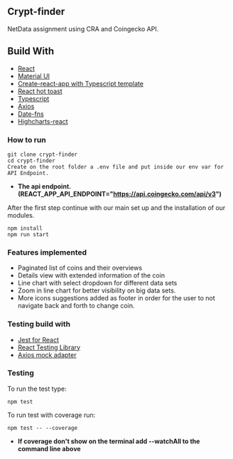 ## Crypt-finder

NetData assignment using CRA and Coingecko API.
## Build With

* [React](https://reactjs.org/)
* [Material UI](https://material-ui.com/)
* [Create-react-app with Typescript template](https://create-react-app.dev/docs/adding-typescript/)
* [React hot toast](https://github.com/timolins/react-hot-toast)
* [Typescript](https://www.typescriptlang.org/docs/handbook/react.html)
* [Axios](https://github.com/axios/axios)
* [Date-fns](https://date-fns.org/)
* [Highcharts-react](https://github.com/highcharts/highcharts-react)

### How to run 

```
git clone crypt-finder
cd crypt-finder
Create on the root folder a .env file and put inside our env var for API Endpoint.
```

* **The api endpoint. (REACT_APP_API_ENDPOINT="https://api.coingecko.com/api/v3")**

After the first step continue with our main set up and the installation of our modules.

```
npm install
npm run start
```

### Features implemented
* Paginated list of coins and their overviews
* Details view with extended information of the coin
* Line chart with select dropdown for different data sets
* Zoom in line chart for better visibility on big data sets.
* More icons suggestions added as footer in order for the user to not navigate back and forth to change coin.

### Testing build with

* [Jest for React](https://jestjs.io/)
* [React Testing Library](https://testing-library.com/docs/react-testing-library/intro/)
* [Axios mock adapter](https://github.com/ctimmerm/axios-mock-adapter#readme)

### Testing
To run the test type:

```
npm test
```

To run test with coverage run:

```
npm test -- --coverage
```

* **If coverage don't show on the terminal add --watchAll to the command line above**


